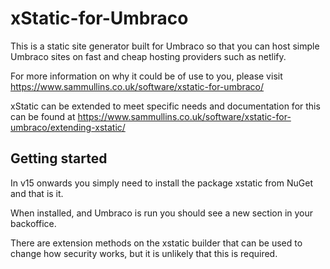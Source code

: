 # xStatic-for-Umbraco
This is a static site generator built for Umbraco so that you can host simple Umbraco sites on fast and cheap hosting providers such as netlify.

For more information on why it could be of use to you, please visit https://www.sammullins.co.uk/software/xstatic-for-umbraco/

xStatic can be extended to meet specific needs and documentation for this can be found at https://www.sammullins.co.uk/software/xstatic-for-umbraco/extending-xstatic/

## Getting started

In v15 onwards you simply need to install the package xstatic from NuGet and that is it.

When installed, and Umbraco is run you should see a new section in your backoffice.

There are extension methods on the xstatic builder that can be used to change how security works, but it is unlikely that this is required. 

